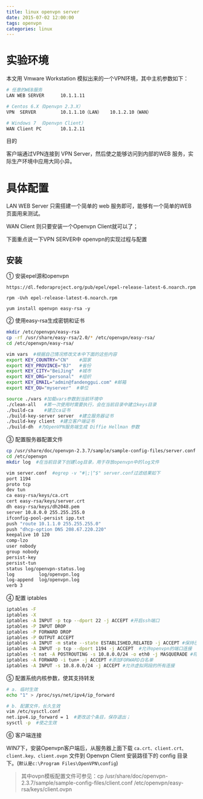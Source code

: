 ```yaml
---
title: linux openvpn server
date: 2015-07-02 12:00:00
tags: openvpn
categories: linux
---
```


# 实验环境
本文用 Vmware Workstation 模拟出来的一个VPN环境，其中主机参数如下：
```bash
# 任意的WEB服务
LAN WEB SERVER      10.1.1.11

# Centos 6.X（Openvpn 2.3.X）  
VPN  SERVER         10.1.1.10（LAN）   10.1.2.10（WAN）

# Windows 7 （Openvpn Client）
WAN Client PC       10.1.2.11
```

<!--more-->

目的

客户端通过VPN连接到 VPN Server，然后使之能够访问到内部的WEB 服务，实际生产环境中应用大同小异。

# 具体配置

LAN WEB Server 只需搭建一个简单的 web 服务即可，能够有一个简单的WEB页面用来测试。

WAN Client 则只要安装一个Openvpn Client就可以了；

下面重点说一下VPN SERVER中 openvpn的实现过程与配置

## 安装

① 安装epel源和openvpn

```
https://dl.fedoraproject.org/pub/epel/epel-release-latest-6.noarch.rpm

rpm -Uvh epel-release-latest-6.noarch.rpm

yum install openvpn easy-rsa -y
```

② 使用easy-rsa生成密钥和证书
```bash
mkdir /etc/openvpn/easy-rsa
cp -rf /usr/share/easy-rsa/2.0/* /etc/openvpn/easy-rsa/
cd /etc/openvpn/easy-rsa/

vim vars  #根据自己情况修改文本中下面的这些内容
export KEY_COUNTRY="CN"    #国家
export KEY_PROVINCE="BJ"   #省份
export KEY_CITY="BeiJing"  #城市
export KEY_ORG="personal"  #组织
export KEY_EMAIL="admin@fandenggui.com" #邮箱
export KEY_OU="myserver"  #单位

source ./vars #加载vars参数到当前环境中
./clean-all   #第一次使用时需要执行，会在当前目录中建立keys目录 
./build-ca    #建立ca证书
./build-key-server server  #建立服务器证书
./build-key client  #建立客户端证书
./build-dh  #为OpenVPN服务端生成 Diffie Hellman 参数
```

③ 配置服务器配置文件
```bash
cp /usr/share/doc/openvpn-2.3.7/sample/sample-config-files/server.conf /etc/openvpn/
cd /etc/openvpn
mkdir log  #在当前目录下创建log目录，用于存放openvpn中的log文件

vim server.conf  #egrep -v "#|;|^$" server.conf过滤结果如下
port 1194
proto tcp
dev tun
ca easy-rsa/keys/ca.crt
cert easy-rsa/keys/server.crt
dh easy-rsa/keys/dh2048.pem
server 10.8.0.0 255.255.255.0
ifconfig-pool-persist ipp.txt
push "route 10.1.1.0 255.255.255.0"
push "dhcp-option DNS 208.67.220.220"
keepalive 10 120
comp-lzo
user nobody
group nobody
persist-key
persist-tun
status log/openvpn-status.log
log         log/openvpn.log
log-append  log/openvpn.log
verb 3   
```

④ 配置 iptables
```bash
iptables -F
iptables -X
iptables -A INPUT -p tcp --dport 22 -j ACCEPT #开启ssh端口
iptables -P INPUT DROP 
iptables -P FORWARD DROP 
iptables -P OUTPUT ACCEPT 
iptables -A INPUT -m state --state ESTABLISHED,RELATED -j ACCEPT #保持已经建立的连接
iptables -A INPUT -p tcp --dport 1194 -j ACCEPT  #允许openvpn的端口连接 
iptables -t nat -A POSTROUTING -s 10.8.0.0/24 -o eth0 -j MASQUERADE #将所有10.8.0.0网段的包转发到eth0口
iptables -A FORWARD -i tun+ -j ACCEPT #添加FORWARD白名单
iptables -A INPUT -s 10.8.0.0/24 -j ACCEPT #允许虚拟网段的所有连接
```

⑤ 配置系统内核参数，使其支持转发
```bash
# a. 临时生效
echo "1" > /proc/sys/net/ipv4/ip_forward  

# b. 配置文件，长久生效
vim /etc/sysctl.conf
net.ipv4.ip_forward = 1  #更改这个条目，保存退出；
sysctl -p  #使之生效
```

⑥ 客户端连接

WIN7下，安装Openvpn客户端后，从服务器上面下载 `ca.crt、client.crt、client.key、client.ovpn` 文件到 Openvpn Client 安装路径下的 config 目录下。(`默认是c:\Program Files\OpenVPN\config`)

> 其中ovpn模板配置文件可参见：cp /usr/share/doc/openvpn-2.3.7/sample/sample-config-files/client.conf /etc/openvpn/easy-rsa/keys/client.ovpn
